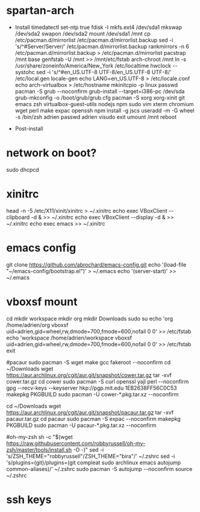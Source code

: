 # spartan-arch

* Install
timedatectl set-ntp true
fdisk -l
mkfs.ext4 /dev/sda1
mkswap /dev/sda2
swapon /dev/sda2
mount /dev/sda1 /mnt
cp /etc/pacman.d/mirrorlist /etc/pacman.d/mirrorlist.backup
sed -i 's/^#Server/Server/' /etc/pacman.d/mirrorlist.backup
rankmirrors -n 6 /etc/pacman.d/mirrorlist.backup > /etc/pacman.d/mirrorlist
pacstrap /mnt base
genfstab -U /mnt >> /mnt/etc/fstab
arch-chroot /mnt
ln -s /usr/share/zoneinfo/America/New_York /etc/localtime
hwclock --systohc
sed -i 's/^#en_US.UTF-8 UTF-8/en_US.UTF-8 UTF-8/' /etc/local.gen
locale-gen
echo LANG=en_US.UTF-8 > /etc/locale.conf
echo arch-virtualbox > /etc/hostname
mkinitcpio -p linux
passwd
pacman -S grub --noconfirm
grub-install --target=i386-pc /dev/sda
grub-mkconfig -o /boot/grub/grub.cfg
pacman -S xorg xorg-xinit git emacs zsh virtualbox-guest-utils nodejs npm sudo vim xterm chromium wget perl make expac openssh
npm install -g jscs
useradd -m -G wheel -s /bin/zsh adrien
passwd adrien
visudo
exit
umount /mnt
reboot

* Post-install
# network on boot?
sudo dhcpcd

# xinitrc
head -n -5 /etc/X11/xinit/xinitrc > ~/.xinitrc
echo exec VBoxClient --clipboard -d \& >> ~/.xinitrc
echo exec VBoxClient --display -d \& >> ~/.xinitrc
echo exec emacs >> ~/.xinitrc

# emacs config
git clone https://github.com/abrochard/emacs-config.git
echo '(load-file "~/emacs-config/bootstrap.el")' > ~/.emacs
echo '(server-start)' >> ~/.emacs

# vboxsf mount
cd
mkdir workspace
mkdir org
mkdir Downloads
sudo su
echo 'org /home/adrien/org vboxsf uid=adrien,gid=wheel,rw,dmode=700,fmode=600,nofail 0 0' >> /etc/fstab
echo 'workspace /home/adrien/workspace vboxsf uid=adrien,gid=wheel,rw,dmode=700,fmode=600,nofail 0 0' >> /etc/fstab
exit


#pacaur
sudo pacman -S wget make gcc fakeroot --noconfirm
cd ~/Downloads
wget https://aur.archlinux.org/cgit/aur.git/snapshot/cower.tar.gz
tar -xvf cower.tar.gz
cd cower
sudo pacman -S curl openssl yajl perl --noconfirm
gpg --recv-keys --keyserver hkp://pgp.mit.edu 1EB2638FF56C0C53
makepkg PKGBUILD
sudo pacman -U cower-*.pkg.tar.xz --noconfirm

cd ~/Downloads
wget https://aur.archlinux.org/cgit/aur.git/snapshot/pacaur.tar.gz
tar -xvf pacaur.tar.gz
cd pacaur
sudo pacman -S expac --noconfirm
makepkg PKGBUILD
sudo pacman -U pacaur-*.pkg.tar.xz --noconfirm

#oh-my-zsh
sh -c "$(wget https://raw.githubusercontent.com/robbyrussell/oh-my-zsh/master/tools/install.sh -O -)"
sed -i 's/ZSH_THEME="robbyrussell"/ZSH_THEME="bira"/' ~/.zshrc
sed -i 's/plugins=(git)/plugins=(git compleat sudo archlinux emacs autojump common-aliases)/' ~/.zshrc
sudo pacman -S autojump --noconfirm
source ~/.zshrc

# ssh keys
